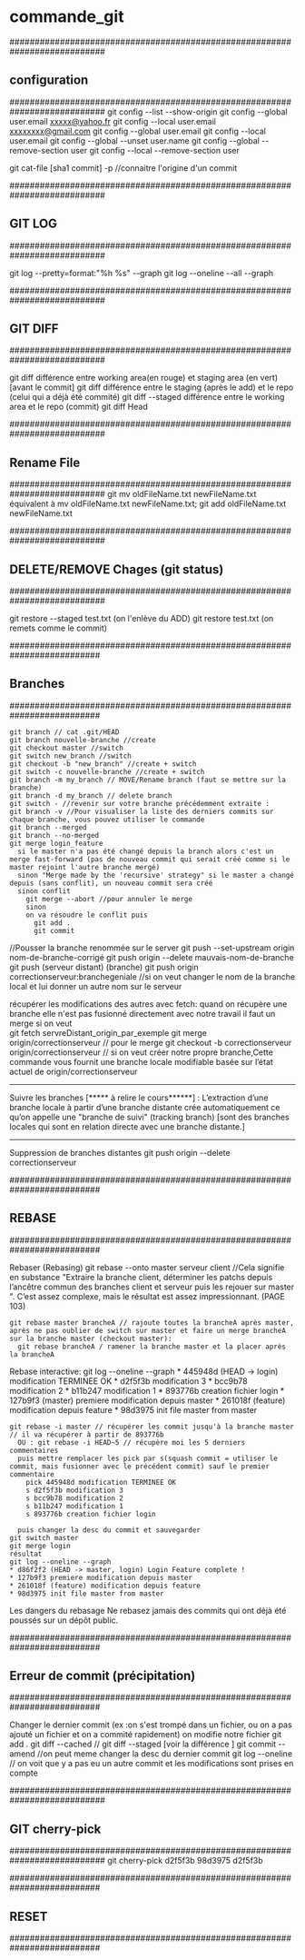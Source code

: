 # commande_git



###########################################################################
##                             configuration                             ##
###########################################################################
  git config --list --show-origin
  git config --global user.email xxxxx@yahoo.fr
  git config --local user.email xxxxxxxx@gmail.com
  git config --global user.email
  git config --local user.email 
  git config --global --unset user.name
  git config --global --remove-section user
  git config --local --remove-section user

  git cat-file [sha1 commit] -p //connaitre l'origine d'un commit

###########################################################################
##                              GIT LOG                                  ##
###########################################################################

  git log --pretty=format:"%h %s" --graph
  git log --oneline --all --graph

###########################################################################
##                              GIT DIFF                                 ##
###########################################################################

  git diff
    différence entre  working area(en rouge) et staging area (en vert) [avant le commit]
      git diff <file> 
    différence entre le staging (après le add) et le repo (celui qui a déjà été commité)
      git diff --staged <file>
    différence entre le working area et le repo (commit)
      git diff Head <file>

###########################################################################
##                            Rename File                                ##
###########################################################################
  git mv oldFileName.txt newFileName.txt
  équivalent à  mv oldFileName.txt newFileName.txt; git add oldFileName.txt newFileName.txt


###########################################################################
##               DELETE/REMOVE Chages (git status)                       ##
###########################################################################

  git restore --staged test.txt (on l'enlève du ADD)
  git restore test.txt (on remets comme le commit)

  
##########################################################################
##                               Branches                               ##
##########################################################################

    git branch // cat .git/HEAD 
    git branch nouvelle-branche //create
    git checkout master //switch
    git switch new_branch //switch
    git checkout -b "new_branch" //create + switch
    git switch -c nouvelle-branche //create + switch
    git branch -m my_branch // MOVE/Rename branch (faut se mettre sur la branche)
    git branch -d my_branch // delete branch
    git switch - //revenir sur votre branche précédemment extraite :
    git branch -v //Pour visualiser la liste des derniers commits sur chaque branche, vous pouvez utiliser le commande 
    git branch --merged
    git branch --no-merged
    git merge login_feature
      si le master n'a pas été changé depuis la branch alors c'est un merge fast-forward (pas de nouveau commit qui serait créé comme si le master rejoint l'autre branche mergé)
      sinon "Merge made by the 'recursive' strategy" si le master a changé depuis (sans conflit), un nouveau commit sera créé
      sinon conflit
        git merge --abort //pour annuler le merge
        sinon
        on va résoudre le conflit puis
          git add . 
          git commit 
         

  //Pousser la branche renommée sur le server
  git push --set-upstream origin nom-de-branche-corrigé
  git push origin --delete mauvais-nom-de-branche
  git push (serveur distant) (branche)
  git push origin correctionserveur:branchegeniale //si on veut changer le nom de la branche local et lui donner un autre nom sur le serveur

  récupérer les modifications des autres avec fetch: quand on récupère une branche elle n'est pas fusionné directement avec notre travail il faut un merge si on veut  
    git fetch servreDistant_origin_par_exemple
    git merge origin/correctionserveur // pour le merge
    git checkout -b correctionserveur origin/correctionserveur // si on veut créer notre propre branche,Cette commande vous fournit une branche locale modifiable basée sur l’état actuel de
  origin/correctionserveur
  *****************************************
  Suivre les branches [***** à relire le cours******] :
    L’extraction d’une branche locale à partir d’une branche distante crée automatiquement ce qu’on
    appelle une "branche de suivi" (tracking branch) [sont des branches locales qui sont en relation
    directe avec une branche distante.]
  *****************************************
  Suppression de branches distantes
    git push origin --delete correctionserveur

##########################################################################
##                                REBASE                                ##
##########################################################################

  Rebaser (Rebasing)
    git rebase --onto master serveur client //Cela signifie en substance "Extraire la branche client, déterminer les patchs depuis l’ancêtre
      commun des branches client et serveur puis les rejouer sur master ". C’est assez complexe, mais le
      résultat est assez impressionnant. (PAGE 103)

    git rebase master brancheA // rajoute toutes la brancheA après master, après ne pas oublier de switch sur master et faire un merge brancheA
    sur la branche master (checkout master):
      git rebase brancheA / ramener la branche master et la placer après la brancheA
    

  Rebase interactive:
    git log --oneline --graph
      * 445948d (HEAD -> login) modification TERMINEE OK
      * d2f5f3b modification 3
      * bcc9b78 modification 2
      * b11b247 modification 1
      * 893776b creation fichier login
      * 127b9f3 (master) premiere modification depuis master
      * 261018f (feature) modification depuis feature
      * 98d3975 init file master from master

    git rebase -i master // récupérer les commit jusqu'à la branche master // il va récupérer à partir de 893776b
      OU : git rebase -i HEAD~5 // récupère moi les 5 derniers commentaires
      puis mettre remplacer les pick par s(squash commit = utiliser le commit, mais fusionner avec le précédent commit) sauf le premier commentaire
        pick 445948d modification TERMINEE OK
        s d2f5f3b modification 3
        s bcc9b78 modification 2
        s b11b247 modification 1
        s 893776b creation fichier login

      puis changer la desc du commit et sauvegarder
    git switch master
    git merge login
    résultat 
    git log --oneline --graph
    * d86f2f2 (HEAD -> master, login) Login Feature complete !
    * 127b9f3 premiere modification depuis master
    * 261018f (feature) modification depuis feature
    * 98d3975 init file master from master
      

  Les dangers du rebasage
    Ne rebasez jamais des commits qui ont déjà été poussés sur un dépôt public.


##########################################################################
##                   Erreur de commit (précipitation)                   ##
##########################################################################

  Changer le dernier commit (ex :on s'est trompé dans un fichier, ou on a pas ajouté un fichier et on a commité rapidement)
    on modifie notre fichier
    git add .
    git diff --cached // git diff --staged [voir la différence ]
    git commit --amend //on peut meme changer la desc du dernier commit
    git log --oneline // on voit que y a pas eu un autre commit et les modifications sont prises en compte


###########################################################################
##                          GIT cherry-pick                              ##
###########################################################################
  git cherry-pick  d2f5f3b 98d3975 d2f5f3b


##########################################################################
##                                RESET                                 ##
##########################################################################
